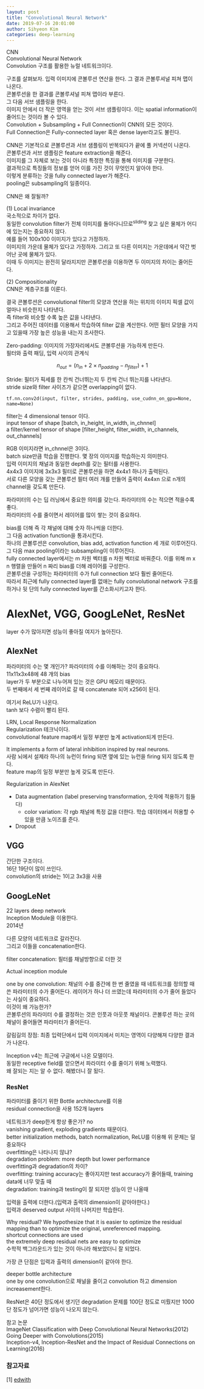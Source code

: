 ```yaml
---
layout: post
title: "Convolutional Neural Network"
date: 2019-07-16 20:01:00
author: Sihyeon Kim
categories: deep-learning
---
```


CNN  
Convolutional Neural Network  
Convolution 구조를 활용한 뉴럴 네트워크이다.  

구조를 살펴보자. 입력 이미지에 콘볼루션 연산을 한다. 그 결과 콘볼루셔널 피쳐 맵이 나온다.  
콘볼루션을 한 결과를 콘볼루셔널 피쳐 맵이라 부른다.  
그 다음 서브 샘플링을 한다.  
이미지 안에서 더 작은 영역을 얻는 것이 서브 샘플링이다. 이는 spatial information이 줄어드는 것이라 볼 수 있다.  
Convolution + Subsampling + Full Connection이 CNN의 모든 것이다.  
Full Connection은 Fully-connected layer 혹은 dense layer라고도 불린다.  

CNN은 기본적으로 콘볼루션과 서브 샘플링이 반복되다가 끝에 풀 커넥션이 나온다.  
콘볼루션과 서브 샘플링은 feature extraction을 해준다.  
이미지를 그 자체로 보는 것이 아니라 특정한 특징을 통해 이미지를 구분한다.  
결과적으로 특징들의 정보를 얻어 이를 가진 것이 무엇인지 알아야 한다.  
이렇게 분류하는 것을 fully connected layer가 해준다.  
pooling은 subsampling의 일종이다.  

CNN은 왜 잘될까?  

(1) Local invariance  
국소적으로 차이가 없다.  
동일한 convolution filter가 전체 이미지를 돌아다니므로<sup>sliding</sup> 찾고 싶은 물체가 어디에 있는지는 중요하지 않다.  
예를 들어 100x100 이미지가 있다고 가정하자.  
이미지의 가운데 물체가 있다고 가정하자. 그리고 또 다른 이미지는 가운데에서 약간 벗어난 곳에 물체가 있다.  
이때 두 이미지는 완전히 달라지지만 콘볼루션을 이용하면 두 이미지의 차이는 줄어든다.  

(2) Compositionality  
CNN은 계층구조를 이룬다.  

결국 콘볼루션은 convolutional filter의 모양과 연산을 하는 위치의 이미지 픽셀 값이 얼마나 비슷한지 나타낸다.  
즉 filter와 비슷할 수록 높은 값을 나타낸다.  
그리고 주어진 데이터를 이용해서 학습하여 filter 값을 계산한다. 어떤 필터 모양을 가지고 있을때 가장 높은 성능을 내는지 조사한다.  

Zero-padding: 이미지의 가장자리에서도 콘볼루션을 가능하게 만든다.  
필터와 출력 패딩, 입력 사이의 관계식  

$$n_{out} = (n_{in} + 2 \times n_{padding} - n_{filter}) + 1$$  

Stride: 필터가 픽세를 한 칸씩 건너뛰는지 두 칸씩 건너 뛰는지를 나타낸다.  
stride size와 filter 사이즈가 같으면 overlapping이 없다.  

`tf.nn.conv2d(input, filter, strides, padding, use_cudnn_on_gpu=None, name=None)`  

filter는 4 dimensional tensor 이다.  
input tensor of shape [batch, in_height, in_width, in_chnnel]  
a filter/kernel tensor of shape [filter_height, filter_width, in_channels, out_channels]  

RGB 이미지라면 in_chnnel은 3이다.  
batch size만큼 학습을 진행한다. 몇 장의 이미지를 학습하는지 의미한다.  
입력 이미지의 채널과 동일한 depth를 갖는 필터를 사용한다.  
4x4x3 이미지에 3x3x3 필터로 콘볼루션을 하면 4x4x1 하나가 출력된다.  
서로 다른 모양을 갖는 콘볼루션 필터 여러 개를 만들어 출력이 4x4xn 으로 n개의 channel을 갖도록 만든다.  

파라미터의 수는 딥 러닝에서 중요한 의미를 갖는다. 파라미터의 수는 적으면 적을수록 좋다.  
파라미터의 수를 줄이면서 레이어를 많이 쌓는 것이 중요하다.  

bias를 더해 즉 각 채널에 대해 숫자 하나씩을 더한다.  
그 다음 activation function을 통과시킨다.  
하나의 콘볼루션은 convolution, bias add, activation function 세 개로 이루어진다.  
그 다음 max pooling이라는 subsampling이 이루어진다.  
fully connected layer에서는 m 차원 벡터를 n 차원 벡터로 바꿔준다. 이를 위해 m x n 행렬을 만들어 n 짜리 bias를 더해 레이어를 구성한다.  
콘볼루션을 구성하는 파라미터의 수가 full connection 보다 훨씬 줄어든다.  
따라서 최근에 fully connected layer를 없애는 fully convolutional network 구조를 하거나 뒷 단의 fully connected layer를 간소화시키고자 한다.  

# AlexNet, VGG, GoogLeNet, ResNet
layer 수가 많아지면 성능이 좋아질 여지가 높아진다.  

## AlexNet  
파라미터의 수는 몇 개인가? 파라미터의 수를 이해하는 것이 중요하다.    
11x11x3x48에 48 개의 bias  
layer가 두 부분으로 나누어져 있는 것은 GPU 메모리 때문이다.  
두 번째에서 세 번째 레이어로 갈 때 concatenate 되어 x256이 된다.  

여기서 ReLU가 나온다.  
tanh 보다 수렴이 빨리 된다.  

LRN, Local Response Normalization  
Regularization 테크닉이다.  
convolutional feature map에서 일정 부분만 높게 activation되게 만든다.  

It implements a form of lateral inhibition inspired by real neurons.  
사람 뇌에서 설제라 하나의 뉴런이 firing 되면 옆에 있는 뉴런을 firing 되지 않도록 한다.  
feature map의 일정 부분만 높게 갖도록 만든다.  

Regularization in AlexNet  
- Data augmentation (label preserving transformation, 숫자에 적용하기 힘들다)  
  - color variation: 각 rgb 채널에 특정 값을 더한다. 학습 데이터에서 허용할 수 있을 만큼 노이즈를 준다.  
- Dropout  

## VGG  
간단한 구조이다.  
16단 19단이 많이 쓰인다.  
convolution의 stride는 1이고 3x3을 사용  

## GoogLeNet  
22 layers deep network  
Inception Module을 이용한다.  
2014년  

다른 모양의 네트워크로 갈라진다.  
그리고 이들을 concatenation한다.  

filter concatenation: 필터를 채널방향으로 더한 것  

Actual inception module  

one by one convolution: 채널의 수를 중간에 한 번 줄였을 때 네트워크를 정의할 때 쓴 파라미터의 수가 줄어든다. 레이어가 하나 더 쓰였는데 파라미터의 수가 줄어 들었다는 사실이 중요하다.  
이것이 왜 가능한가?  
콘볼루션의 파라미터 수를 결정하는 것은 인풋과 아웃풋 채널이다. 콘볼루션 하는 곳의 채널이 줄어들면 파라미터가 줄어든다.    

갈림길의 장점: 최종 입력단에서 입력 이미지에서 미치는 영역이 다양해져 다양한 결과가 나온다.  

Inception v4는 최근에 구글에서 나온 모델이다.  
동일한 receptive field를 얻으면서 파라미터 수를 줄이기 위해 노력했다.  
왜 잘되는 지는 알 수 없다. 해봤더니 잘 됬다.  

### ResNet  
파라미터를 줄이기 위한 Bottle architecture를 이용  
residual connection을 사용
152개 layers  

네트워크가 deep한게 항상 좋은가? no  
vanishing gradient, exploding gradients 때문이다.  
better initialization methods, batch normalization, ReLU를 이용해 위 문제는 덜 중요하다  
overfitting은 나타나지 않냐?  
degradation problem: more depth but lower performance  
overfitting과 degradation의 차이?  
overfitting: training accuracy는 좋아지지만 test accuracy가 줄어들때, training data에 너무 맞출 때  
degradation: training과 testing이 잘 되지만 성능이 안 나올때  

입력을 출력에 더한다.(입력과 출력의 dimension이 같아야한다.)  
입력과 deserved output 사이의 나머지만 학습한다.  

Why residual?
We hypothesize that it is easier to optimize the residual mapping than to optimize the original, unreferenced mapping.  
shortcut connections are used  
the extremely deep residual nets are easy to optimize  
수학적 백그라운드가 있는 것이 아니라 해보았더니 잘 되었다.  

가장 큰 단점은 입력과 출력의 dimension이 같아야 한다.  

deeper bottle architecture  
one by one convolution으로 채널을 줄이고 convolution 하고 dimension increasement한다.  

ResNet은 40단 정도에서 생기던 degradation 문제를 100단 정도로 미뤘지만 1000단 정도가 넘어가면 성능이 나오지 않는다.  


참고 논문  
ImageNet Classification with Deep Convolutional Neural Networks(2012)  
Going Deeper with Convolutions(2015)  
Inception-v4, Inception-ResNet and the Impact of Residual Connections on Learning(2016)  





### 참고자료  

[1] [edwith](https://www.edwith.org/deeplearningchoi/joinLectures/10979)


